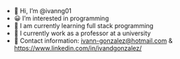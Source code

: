 - 👋 Hi, I’m @ivanng01
- 😀 I’m interested in programming
- 🌱 I am currently learning full stack programming
- 💞️ I currently work as a professor at a university
- 📧 Contact information:
      ivann-gonzalez@hotmail.com & https://www.linkedin.com/in/ivandgonzalez/


